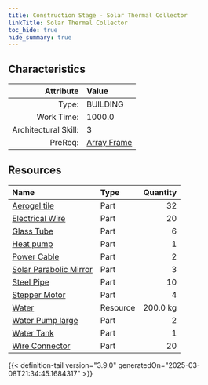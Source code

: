 ```yaml
---
title: Construction Stage - Solar Thermal Collector
linkTitle: Solar Thermal Collector
toc_hide: true
hide_summary: true
---
```

<!-- This is generated by the MarsSim HelpGenertor, do not edit. -->

## Characteristics

| Attribute      | Value |
|--------:|:------|
|Type:|BUILDING|
|Work Time:|1000.0|
|Architectural Skill:|3|
|PreReq:|[Array Frame](/docs/definitions/construction/array-frame)|

## Resources

| Name | Type | Quantity |
|:-----|:-----|-----:|
|[Aerogel tile](/docs/definitions/part/aerogel-tile)|Part|32|
|[Electrical Wire](/docs/definitions/part/electrical-wire)|Part|20|
|[Glass Tube](/docs/definitions/part/glass-tube)|Part|6|
|[Heat pump](/docs/definitions/part/heat-pump)|Part|1|
|[Power Cable](/docs/definitions/part/power-cable)|Part|2|
|[Solar Parabolic Mirror](/docs/definitions/part/solar-parabolic-mirror)|Part|3|
|[Steel Pipe](/docs/definitions/part/steel-pipe)|Part|10|
|[Stepper Motor](/docs/definitions/part/stepper-motor)|Part|4|
|[Water](/docs/definitions/resource/water)|Resource|200.0 kg|
|[Water Pump large](/docs/definitions/part/water-pump-large)|Part|2|
|[Water Tank](/docs/definitions/part/water-tank)|Part|1|
|[Wire Connector](/docs/definitions/part/wire-connector)|Part|20|




{{< definition-tail version="3.9.0" generatedOn="2025-03-08T21:34:45.1684317" >}}

